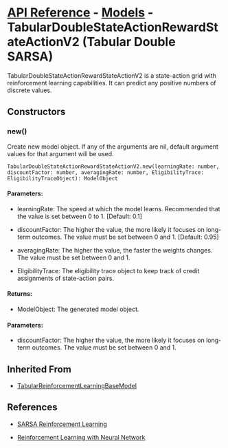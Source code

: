 # [API Reference](../../API.md) - [Models](../Models.md) - TabularDoubleStateActionRewardStateActionV2 (Tabular Double SARSA)

TabularDoubleStateActionRewardStateActionV2 is a state-action grid with reinforcement learning capabilities. It can predict any positive numbers of discrete values.

## Constructors

### new()

Create new model object. If any of the arguments are nil, default argument values for that argument will be used.

```
TabularDoubleStateActionRewardStateActionV2.new(learningRate: number, discountFactor: number, averagingRate: number, EligibilityTrace: EligibilityTraceObject): ModelObject
```

#### Parameters:

* learningRate: The speed at which the model learns. Recommended that the value is set between 0 to 1. [Default: 0.1]

* discountFactor: The higher the value, the more likely it focuses on long-term outcomes. The value must be set between 0 and 1. [Default: 0.95]

* averagingRate: The higher the value, the faster the weights changes. The value must be set between 0 and 1.

* EligibilityTrace: The eligibility trace object to keep track of credit assignments of state-action pairs.

#### Returns:

* ModelObject: The generated model object.

#### Parameters:

* discountFactor: The higher the value, the more likely it focuses on long-term outcomes. The value must be set between 0 and 1.

## Inherited From

* [TabularReinforcementLearningBaseModel](TabularReinforcementLearningBaseModel.md)

## References

* [SARSA Reinforcement Learning](https://www.geeksforgeeks.org/sarsa-reinforcement-learning/)

* [Reinforcement Learning with Neural Network](https://www.baeldung.com/cs/reinforcement-learning-neural-network)
